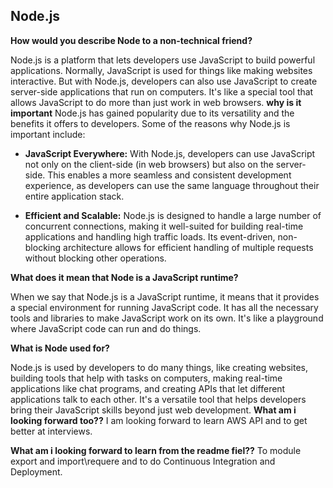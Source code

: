 ## Node.js

**How would you describe Node to a non-technical friend?**

Node.js is a platform that lets developers use JavaScript to build powerful applications. Normally, JavaScript is used for things like making websites interactive. But with Node.js, developers can also use JavaScript to create server-side applications that run on computers. It's like a special tool that allows JavaScript to do more than just work in web browsers.
**why is it important**
Node.js has gained popularity due to its versatility and the benefits it offers to developers. Some of the reasons why Node.js is important include:

- **JavaScript Everywhere:** With Node.js, developers can use JavaScript not only on the client-side (in web browsers) but also on the server-side. This enables a more seamless and consistent development experience, as developers can use the same language throughout their entire application stack.

- **Efficient and Scalable:** Node.js is designed to handle a large number of concurrent connections, making it well-suited for building real-time applications and handling high traffic loads. Its event-driven, non-blocking architecture allows for efficient handling of multiple requests without blocking other operations.


**What does it mean that Node is a JavaScript runtime?**

When we say that Node.js is a JavaScript runtime, it means that it provides a special environment for running JavaScript code. It has all the necessary tools and libraries to make JavaScript work on its own. It's like a playground where JavaScript code can run and do things.

**What is Node used for?**

Node.js is used by developers to do many things, like creating websites, building tools that help with tasks on computers, making real-time applications like chat programs, and creating APIs that let different applications talk to each other. It's a versatile tool that helps developers bring their JavaScript skills beyond just web development.
**What am i looking forward too??**
I am looking forward to learn AWS API  and to get better at interviews.

**What am i looking forward to learn from the readme fiel??**
To module export and import\requere and to do  Continuous Integration and Deployment.
